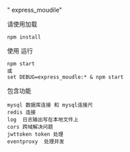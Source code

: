 " express_moudile" 

请使用加载

```
npm install
```

使用 运行

```
npm start 
或
set DEBUG=express_moudle:* & npm start
```

包含功能

```
mysql 数据库连接 和 mysql连接尺
redis 连接
log  日志输出写在本地文件上
cors 跨域解决问题
jwttoken token 处理
eventproxy  处理并发
```



